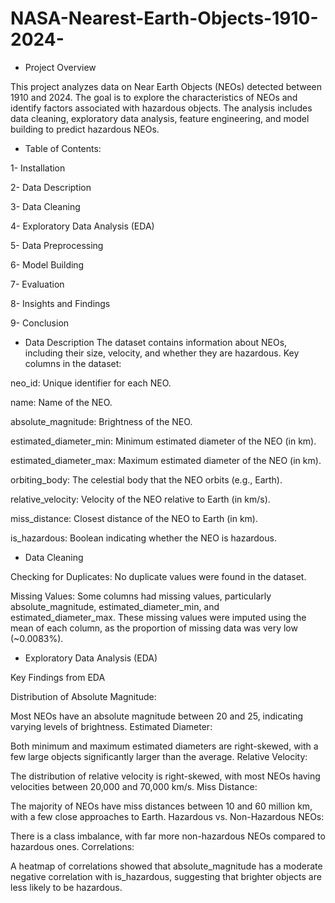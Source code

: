 # NASA-Nearest-Earth-Objects-1910-2024-

- Project Overview

This project analyzes data on Near Earth Objects (NEOs) detected between 1910 and 2024. The goal is to explore the characteristics of NEOs and identify factors associated with hazardous objects. The analysis includes data cleaning, exploratory data analysis, feature engineering, and model building to predict hazardous NEOs.

- Table of Contents:

1- Installation

2- Data Description

3- Data Cleaning

4- Exploratory Data Analysis (EDA)

5- Data Preprocessing

6- Model Building

7- Evaluation

8- Insights and Findings

9- Conclusion


- Data Description
The dataset contains information about NEOs, including their size, velocity, and whether they are hazardous. Key columns in the dataset:

neo_id: Unique identifier for each NEO.

name: Name of the NEO.

absolute_magnitude: Brightness of the NEO.

estimated_diameter_min: Minimum estimated diameter of the NEO (in km).

estimated_diameter_max: Maximum estimated diameter of the NEO (in km).

orbiting_body: The celestial body that the NEO orbits (e.g., Earth).

relative_velocity: Velocity of the NEO relative to Earth (in km/s).

miss_distance: Closest distance of the NEO to Earth (in km).

is_hazardous: Boolean indicating whether the NEO is hazardous.

- Data Cleaning

Checking for Duplicates: No duplicate values were found in the dataset.

Missing Values: Some columns had missing values, particularly absolute_magnitude, estimated_diameter_min, and estimated_diameter_max. These missing values were imputed using the mean of each column, as the proportion of missing data was very low (~0.0083%).

- Exploratory Data Analysis (EDA)

Key Findings from EDA

Distribution of Absolute Magnitude:

Most NEOs have an absolute magnitude between 20 and 25, indicating varying levels of brightness.
Estimated Diameter:

Both minimum and maximum estimated diameters are right-skewed, with a few large objects significantly larger than the average.
Relative Velocity:

The distribution of relative velocity is right-skewed, with most NEOs having velocities between 20,000 and 70,000 km/s.
Miss Distance:

The majority of NEOs have miss distances between 10 and 60 million km, with a few close approaches to Earth.
Hazardous vs. Non-Hazardous NEOs:

There is a class imbalance, with far more non-hazardous NEOs compared to hazardous ones.
Correlations:

A heatmap of correlations showed that absolute_magnitude has a moderate negative correlation with is_hazardous, suggesting that brighter objects are less likely to be hazardous.
